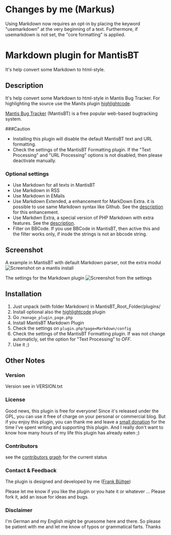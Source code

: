 # Changes by me (Markus)
Using Markdown now requires an opt-in by placing the keyword "usemarkdown" at the very beginning of a text.
Furthermore, if usemarkdown is not set, the "core formatting" is applied.

# Markdown plugin for MantisBT
It's help convert some Markdown to html-style.

## Description
It's help convert some Markdown to html-style in Mantis Bug Tracker.
For highlighting the source use the Manits plugin [highlightcode](https://github.com/mantisbt-plugins/highlightcode).

[Mantis Bug Tracker](http://www.mantisbt.org/) (MantisBT) is a free popular web-based bugtracking system.

###Caution
 * Installing this plugin will disable the default MantisBT text and URL formatting.
 * Check the settings of the MantisBT Formatting plugin. If the "Text Processing" and "URL Processing" options is not disabled, then please deactivate manually.

### Optional settings
 * Use Markdown for all texts in MantisBT
 * Use Markdown in RSS
 * Use Markdown in EMails
 * Use Markdown Extended, a enhancement for MarkDown Extra. it is possible to use same Markdown syntax like Github. See the [description](https://github.com/kierate/php-markdown-extra-extended) for this enhancement.
 * Use Markdwn Extra, a special version of PHP Markdown with extra features. See the [description](http://michelf.ca/projects/php-markdown/extra/).
 * Filter on BBCode. If you use BBCode in MantisBT, then active this and the filter works only, if insde the strings is not an bbcode string.

## Screenshot
A example in MantisBT with default Markdown parser, not the extra modul
![Screenshot on a mantis install](https://raw.github.com/bueltge/Markdown-for-MantisBT/master/screenshot-1.png)

The settings for the Markdown plugin
![Screenshot from the settings](https://raw.github.com/bueltge/Markdown-for-MantisBT/master/screenshot-2.png)

## Installation
 1. Just unpack (with folder Markdown) in MantisBT_Root_Folder/plugins/
 2. Install optional also the [highlightcode](https://github.com/mantisbt-plugins/highlightcode) plugin
 3. Go `/manage_plugin_page.php`
 4. Install MantisBT Markdown Plugin
 5. Check the settings on `plugin.php?page=Markdown/config`
 6. Check the settings of the MantisBT Formatting plugin. If was not change automaticly, set the option for "Text Processing" to _OFF_.
 7. Use it ;)

## Other Notes
### Version
Version see in VERSION.txt

### License
Good news, this plugin is free for everyone! Since it's released under the GPL, you can use it free of charge on your personal or commercial blog. But if you enjoy this plugin, you can thank me and leave a [small donation](http://bueltge.de/wunschliste/ "Wishliste and Donate") for the time I've spent writing and supporting this plugin. And I really don't want to know how many hours of my life this plugin has already eaten ;)

### Contributors
see the [contributors graph](https://github.com/bueltge/Markdown-for-MantisBT/graphs/contributors) for the current status

### Contact & Feedback
The plugin is designed and developed by me ([Frank Bültge](http://bueltge.de))

Please let me know if you like the plugin or you hate it or whatever ... Please fork it, add an issue for ideas and bugs.

### Disclaimer
I'm German and my English might be gruesome here and there. So please be patient with me and let me know of typos or grammatical farts. Thanks